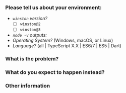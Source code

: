 <!--
  ✋📓❓ **NOTE:** for support questions, please use StackOverflow. This
  repository's issues are reserved for feature requests and bug reports.
-->

### Please tell us about your environment:
  
- _`winston` version?_
   - [ ] `winston@2`
   - [ ] `winston@3` 
- _`node -v` outputs:_
- _Operating System?_ (Windows, macOS, or Linux)
- _Language?_ (all | TypeScript X.X | ES6/7 | ES5 | Dart)

### What is the problem? 
<!--
  Please describe how to reproduce the problem including a minimum working
  code example.
-->

### What do you expect to happen instead?
<!--
  Please explain how you would expect your code to function. 
-->

### Other information
<!--
  e.g. stacktraces, related Github issues, suggestions on how to fix, 
  links for us to have more context (e.g. stackoverflow, gitter, etc).
  If nothing please remove this section.
-->

<!--
  Thank you for contributing to winston! Please review this checklist
  before submitting your issue.

  - Please ensure that your new issue conforms to our contribution guidelines:
  https://github.com/winstonjs/winston/blob/master/CONTRIBUTING.md
  
  - Participation in this open source project is subject to the our CoC
  https://github.com/winstonjs/winston/blob/master/CODE_OF_CONDUCT.md

  - For feature requests, delete the above and uncomment the section following
  this one. But first, review the existing feature requests and make sure
  there isn't one that already describes the feature you'd like to see added:
  https://github.com/winstonjs/winston/issues?q=is%3Aopen+is%3Aissue+label%3A%22feature+request%22
-->

<!--
### What's the feature?

If this is a NEW feature request please include a description of the feature,
a short code sample of the API, and the motivation / use case for changing
the behavior?

### What problem is the feature intended to solve?

### Is the absence of this feature blocking you or your team? If so, how?

### Is this feature similar to an existing feature in another tool?

### Is this a feature you're prepared to implement, with support from us?
-->
